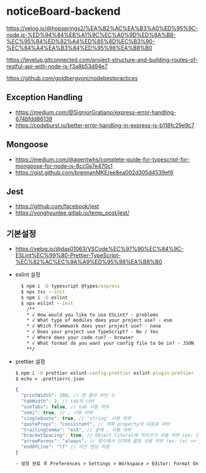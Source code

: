 # noticeBoard-backend

https://velog.io/@hopsprings2/%EA%B2%AC%EA%B3%A0%ED%95%9C-node.js-%ED%94%84%EB%A1%9C%EC%A0%9D%ED%8A%B8-%EC%95%84%ED%82%A4%ED%85%8D%EC%B3%90-%EC%84%A4%EA%B3%84%ED%95%98%EA%B8%B0

https://levelup.gitconnected.com/project-structure-and-building-routes-of-restful-api-with-node-js-f3a8b53d94e7

https://github.com/goldbergyoni/nodebestpractices

## Exception Handling

- https://medium.com/@SigniorGratiano/express-error-handling-674bfdd86139
- https://codeburst.io/better-error-handling-in-express-js-b118fc29e9c7

## Mongoose

- https://medium.com/@agentwhs/complete-guide-for-typescript-for-mongoose-for-node-js-8cc0a7e470c1
- https://gist.github.com/brennanMKE/ee8ea002d305d4539ef6

## Jest

- https://github.com/facebook/jest
- https://yonghyunlee.gitlab.io/temp_post/jest/

## 기본설정

- https://velog.io/@das01063/VSCode%EC%97%90%EC%84%9C-ESLint%EC%99%80-Prettier-TypeScript-%EC%82%AC%EC%9A%A9%ED%95%98%EA%B8%B0
- eslint 설정
  ```cmd
    $ npm i -D typescript @types/express
    $ npx tsc --init
    $ npm i -D eslint
    $ npx eslint --init
      /**
      * √ How would you like to use ESLint? · problems
      * √ What type of modules does your project use? · esm
      * √ Which framework does your project use? · none
      * √ Does your project use TypeScript? · No / Yes
      * √ Where does your code run? · browser
      * √ What format do you want your config file to be in? · JSON
      **/
  ```
- prettier 설정

  ```cmd
  $ npm i -D prettier eslint-config-prettier eslint-plugin-prettier
  $ echo > .prettierrc.json
  ```

  ```js
  {
    "printWidth": 200, // 한 줄의 라인 수
    "tabWidth": 2, // tab의 너비
    "useTabs": false, // tab 사용 여부
    "semi": true, // ; 사용 여부
    "singleQuote": true, // 'string' 사용 여부
    "quoteProps": "consistent", // 객체 property의 따옴표 여부
    "trailingComma": "es5", // 끝에 , 사용 여부
    "bracketSpacing": true, // Object literal에 띄어쓰기 사용 여부 (ex: { foo: bar })
    "arrowParens": "always", // 함수에서 인자에 괄호 사용 여부 (ex: (x) => y)
    "endOfLine": "lf" // 라인 엔딩 지정
  }
  ```

  ```txt
  - 설정 완료 후 Preferences > Settings > Workspace > Editor: Format On Save 옵션에 체크
  ```
